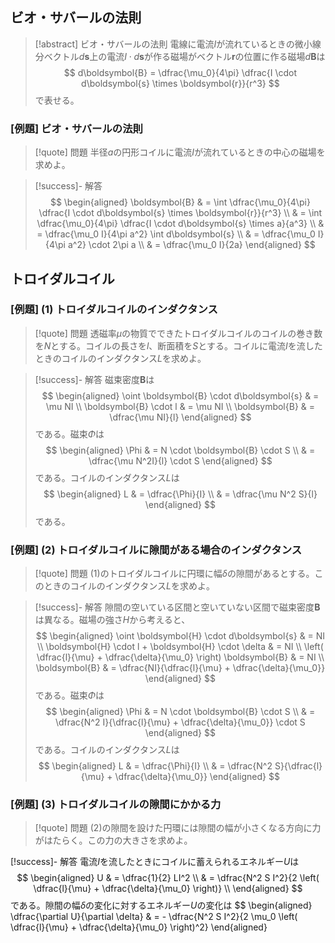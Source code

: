 ## ビオ・サバールの法則

> [!abstract] ビオ・サバールの法則
> 電線に電流$I$が流れているときの微小線分ベクトル$d\boldsymbol{s}$上の電流$I \cdot d\boldsymbol{s}$が作る磁場がベクトル$\boldsymbol{r}$の位置に作る磁場$d\boldsymbol{B}$は
> $$
> d\boldsymbol{B} = \dfrac{\mu_0}{4\pi} \dfrac{I \cdot d\boldsymbol{s} \times \boldsymbol{r}}{r^3}
> $$
> で表せる。

### [例題] ビオ・サバールの法則

> [!quote] 問題
> 半径$a$の円形コイルに電流$I$が流れているときの中心の磁場を求めよ。

> [!success]- 解答
> $$
>     \begin{aligned}
>         \boldsymbol{B} & = \int \dfrac{\mu_0}{4\pi} \dfrac{I \cdot d\boldsymbol{s} \times \boldsymbol{r}}{r^3} \\
>                        & = \int \dfrac{\mu_0}{4\pi} \dfrac{I \cdot d\boldsymbol{s} \times a}{a^3} \\
>                        & = \dfrac{\mu_0 I}{4\pi a^2} \int d\boldsymbol{s} \\
>                        & = \dfrac{\mu_0 I}{4\pi a^2} \cdot 2\pi a \\
>                        & = \dfrac{\mu_0 I}{2a}
>     \end{aligned}
> $$


## トロイダルコイル

### [例題] (1) トロイダルコイルのインダクタンス

> [!quote] 問題
> 透磁率$\mu$の物質でできたトロイダルコイルのコイルの巻き数を$N$とする。コイルの長さを$l$、断面積を$S$とする。コイルに電流$I$を流したときのコイルのインダクタンス$L$を求めよ。

> [!success]- 解答
> 磁束密度$\boldsymbol{B}$は
> $$
>     \begin{aligned}
>         \oint \boldsymbol{B} \cdot d\boldsymbol{s} & = \mu NI \\
>         \boldsymbol{B} \cdot l & = \mu NI \\
>         \boldsymbol{B} & = \dfrac{\mu NI}{l}
>     \end{aligned}
> $$
> である。磁束$\Phi$は
> $$
>     \begin{aligned}
>         \Phi & = N \cdot \boldsymbol{B} \cdot S \\
>              & = \dfrac{\mu N^2I}{l} \cdot S
>     \end{aligned}
> $$
> である。コイルのインダクタンス$L$は
> $$
>     \begin{aligned}
>         L & = \dfrac{\Phi}{I} \\
>           & = \dfrac{\mu N^2 S}{l}
>     \end{aligned}
> $$
> である。

### [例題] (2) トロイダルコイルに隙間がある場合のインダクタンス

> [!quote] 問題
> (1)のトロイダルコイルに円環に幅$\delta$の隙間があるとする。このときのコイルのインダクタンス$L$を求めよ。

> [!success]- 解答
> 隙間の空いている区間と空いていない区間で磁束密度$\boldsymbol{B}$は異なる。磁場の強さ$H$から考えると、
> $$
>     \begin{aligned}
>         \oint \boldsymbol{H} \cdot d\boldsymbol{s} & = NI \\
>         \boldsymbol{H} \cdot l + \boldsymbol{H} \cdot \delta & = NI \\
>         \left( \dfrac{l}{\mu} + \dfrac{\delta}{\mu_0} \right) \boldsymbol{B} & = NI \\
>         \boldsymbol{B} & = \dfrac{NI}{\dfrac{l}{\mu} + \dfrac{\delta}{\mu_0}}
>     \end{aligned}
> $$
> である。磁束$\Phi$は
> $$
>     \begin{aligned}
>         \Phi & = N \cdot \boldsymbol{B} \cdot S \\
>              & = \dfrac{N^2 I}{\dfrac{l}{\mu} + \dfrac{\delta}{\mu_0}} \cdot S
>     \end{aligned}
> $$
> である。コイルのインダクタンス$L$は
> $$
>     \begin{aligned}
>         L & = \dfrac{\Phi}{I} \\
>           & = \dfrac{N^2 S}{\dfrac{l}{\mu} + \dfrac{\delta}{\mu_0}}
>     \end{aligned}
> $$

### [例題] (3) トロイダルコイルの隙間にかかる力

> [!quote] 問題
> (2)の隙間を設けた円環には隙間の幅が小さくなる方向に力がはたらく。この力の大きさを求めよ。

[!success]- 解答
電流$I$を流したときにコイルに蓄えられるエネルギー$U$は
$$
    \begin{aligned}
        U & = \dfrac{1}{2} LI^2 \\
          & = \dfrac{N^2 S I^2}{2 \left( \dfrac{l}{\mu} + \dfrac{\delta}{\mu_0} \right)} \\
    \end{aligned}
$$
である。隙間の幅$\delta$の変化に対するエネルギー$U$の変化は
$$
    \begin{aligned}
        \dfrac{\partial U}{\partial \delta} & = - \dfrac{N^2 S I^2}{2 \mu_0 \left( \dfrac{l}{\mu} + \dfrac{\delta}{\mu_0} \right)^2}
    \end{aligned}